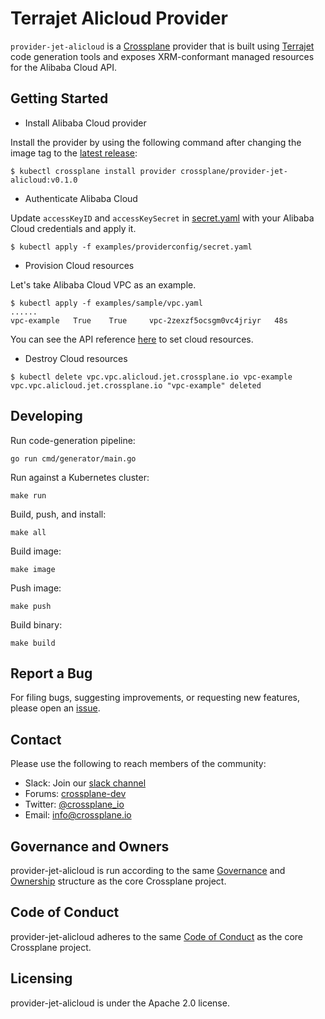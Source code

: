 # Terrajet Alicloud Provider

`provider-jet-alicloud` is a [Crossplane](https://crossplane.io/) provider that
is built using [Terrajet](https://github.com/crossplane/terrajet) code
generation tools and exposes XRM-conformant managed resources for the 
Alibaba Cloud API.

## Getting Started

- Install Alibaba Cloud provider

Install the provider by using the following command after changing the image tag
to the [latest release](https://github.com/crossplane-contrib/provider-jet-alibaba/releases):

```shell
$ kubectl crossplane install provider crossplane/provider-jet-alicloud:v0.1.0
```

- Authenticate Alibaba Cloud

Update `accessKeyID` and `accessKeySecret` in [secret.yaml](./examples/providerconfig/secret.yaml) with your Alibaba Cloud credentials and
apply it.

```shell
$ kubectl apply -f examples/providerconfig/secret.yaml
```

- Provision Cloud resources

Let's take Alibaba Cloud VPC as an example.

```shell
$ kubectl apply -f examples/sample/vpc.yaml
......
vpc-example   True    True     vpc-2zexzf5ocsgm0vc4jriyr   48s
```

You can see the API reference [here](https://doc.crds.dev/github.com/crossplane-contrib/provider-jet-alibaba) to set cloud resources.

- Destroy Cloud resources

```shell
$ kubectl delete vpc.vpc.alicloud.jet.crossplane.io vpc-example
vpc.vpc.alicloud.jet.crossplane.io "vpc-example" deleted
```

## Developing

Run code-generation pipeline:
```console
go run cmd/generator/main.go
```

Run against a Kubernetes cluster:

```console
make run
```

Build, push, and install:

```console
make all
```

Build image:

```console
make image
```

Push image:

```console
make push
```

Build binary:

```console
make build
```

## Report a Bug

For filing bugs, suggesting improvements, or requesting new features, please
open an [issue](https://github.com/crossplane-contrib/provider-jet-alicloud/issues).

## Contact

Please use the following to reach members of the community:

* Slack: Join our [slack channel](https://slack.crossplane.io)
* Forums:
  [crossplane-dev](https://groups.google.com/forum/#!forum/crossplane-dev)
* Twitter: [@crossplane_io](https://twitter.com/crossplane_io)
* Email: [info@crossplane.io](mailto:info@crossplane.io)

## Governance and Owners

provider-jet-alicloud is run according to the same
[Governance](https://github.com/crossplane/crossplane/blob/master/GOVERNANCE.md)
and [Ownership](https://github.com/crossplane/crossplane/blob/master/OWNERS.md)
structure as the core Crossplane project.

## Code of Conduct

provider-jet-alicloud adheres to the same [Code of
Conduct](https://github.com/crossplane/crossplane/blob/master/CODE_OF_CONDUCT.md)
as the core Crossplane project.

## Licensing

provider-jet-alicloud is under the Apache 2.0 license.

